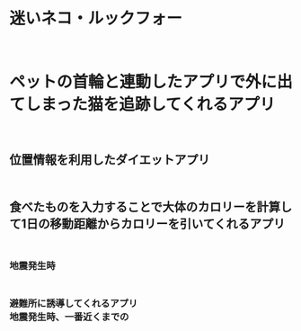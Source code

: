 <h1> 迷いネコ・ルックフォー <h1/><br>
ペットの首輪と連動したアプリで外に出てしまった猫を追跡してくれるアプリ<br>
<br>
<h2>位置情報を利用したダイエットアプリ<h2/><br>
食べたものを入力することで大体のカロリーを計算して1日の移動距離からカロリーを引いてくれるアプリ<br>
<br>
<h3> 地震発生時 <h3/><br>
避難所に誘導してくれるアプリ<br>
地震発生時、一番近くまでの<br>
